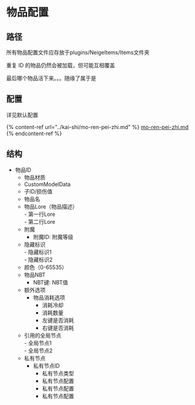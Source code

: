 # 物品配置

## 路径

所有物品配置文件应存放于plugins/NeigeItems/Items文件夹

重复 ID 的物品仍然会被加载，但可能互相覆盖

最后哪个物品活下来。。。随缘了属于是

## 配置

详见默认配置

{% content-ref url="../kai-shi/mo-ren-pei-zhi.md" %}
[mo-ren-pei-zhi.md](../kai-shi/mo-ren-pei-zhi.md)
{% endcontent-ref %}

## 结构

* 物品ID
  * 物品材质
  * CustomModelData
  * 子ID/损伤值
  * 物品名
  * 物品Lore（物品描述）\
    \- 第一行Lore\
    \- 第二行Lore
  * 附魔
    * 附魔ID: 附魔等级
  * 隐藏标识\
    \- 隐藏标识1\
    \- 隐藏标识2
  * 颜色（0-65535）
  * 物品NBT
    * NBT键: NBT值
  * 额外选项
    * 物品消耗选项
      * 消耗冷却
      * 消耗数量
      * 左键是否消耗
      * 右键是否消耗
  * 引用的全局节点\
    \- 全局节点1\
    \- 全局节点2
  * 私有节点
    * 私有节点ID
      * 私有节点类型
      * 私有节点配置
      * 私有节点配置
      * 私有节点配置
